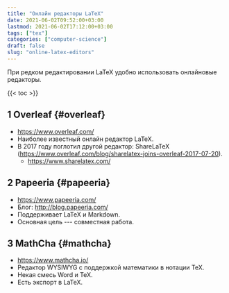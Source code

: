 ```yaml
---
title: "Онлайн редакторы LaTeX"
date: 2021-06-02T09:52:00+03:00
lastmod: 2021-06-02T17:12:00+03:00
tags: ["tex"]
categories: ["computer-science"]
draft: false
slug: "online-latex-editors"
---
```


При редком редактировании LaTeX удобно использовать онлайновые редакторы.

<!--more-->

{{< toc >}}


## <span class="section-num">1</span> Overleaf {#overleaf}

-   <https://www.overleaf.com/>
-   Наиболее известный онлайн редактор LaTeX.
-   В 2017 году поглотил другой редактор: ShareLaTeX (<https://www.overleaf.com/blog/sharelatex-joins-overleaf-2017-07-20>).
    -   <https://www.sharelatex.com/>


## <span class="section-num">2</span> Papeeria {#papeeria}

-   <https://www.papeeria.com/>
-   Блог: <http://blog.papeeria.com/>
-   Поддерживает LaTeX и Markdown.
-   Основная цель --- совместная работа.


## <span class="section-num">3</span> MathCha {#mathcha}

-   <https://www.mathcha.io/>
-   Редактор WYSIWYG с поддержкой математики в нотации TeX.
-   Некая смесь Word и TeX.
-   Есть экспорт в LaTeX.

